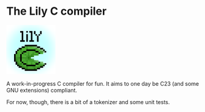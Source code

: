 # The Lily C compiler
![Icon image](icon.png)

A work-in-progress C compiler for fun. It aims to one day be C23 (and some GNU extensions) compliant.

For now, though, there is a bit of a tokenizer and some unit tests.
